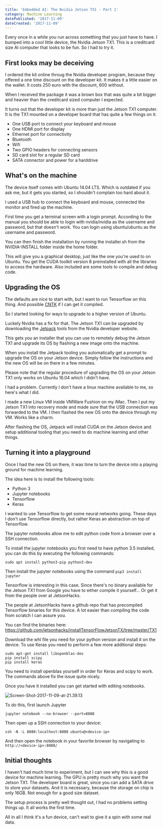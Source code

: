 ```yaml
---
title: 'Embedded AI: The Nvidia Jetson TX1 - Part 1'
category: Machine Learning
datePublished: '2017-11-09'
dateCreated: '2017-11-09'
---
```

<!--kg-card-begin: markdown--><p>Every once in a while you run across something that you just have to have. I bumped into a cool little device, the Nvidia Jetson TX1. This is a creditcard size AI computer that looks to be fun. So I had to try it.</p>
<h2 id="firstlooksmaybedeceiving">First looks may be deceiving</h2>
<p>I ordered the kit online throug the Nvidia developer program, because they offered a one time discount on the developer kit. It makes it a little easier on the wallet. It costs 250 euro with the discount, 600 without.</p>
<p>When I received the package it was a brown box that was quite a bit bigger and heavier than the creditcard sized computer I expected.</p>
<p>It turns out that the developer kit is more than just the Jetson TX1 computer. It is the TX1 mounted on a developer board that has quite a few things on it:</p>
<ul>
<li>One USB port to connect your keyboard and mouse</li>
<li>One HDMI port for display</li>
<li>Ethernet port for connectivity</li>
<li>Bluetooth</li>
<li>Wifi</li>
<li>Two GPIO headers for connecting sensors</li>
<li>SD card slot for a regular SD card</li>
<li>SATA connector and power for a harddrive</li>
</ul>
<h2 id="whatsonthemachine">What's on the machine</h2>
<p>The device itself comes with Ubuntu 14.04 LTS. Which is outdated if you ask me, but it gets you started, so I shouldn't complain too hard about it.</p>
<p>I used a USB hub to connect the keyboard and mouse, connected the monitor and fired up the machine.</p>
<p>First time you get a terminal screen with a login prompt. According to the manual you should be able to login with nvidia/nvidia as the username and password, but that doesn't work. You can login using ubuntu/ubuntu as the username and password.</p>
<p>You can then finish the installation by running the installer.sh from the NVIDIA-INSTALL folder inside the home folder.</p>
<p>This will give you a graphical desktop, just like the one you're used to on Ubuntu. You get the CUDA toolkit version 8 preinstalled with all the libraries to access the hardware. Also included are some tools to compile and debug code.</p>
<h2 id="upgradingtheos">Upgrading the OS</h2>
<p>The defaults are nice to start with, but I want to run Tensorflow on this thing. And possible <a href="https://cntk.ai">CNTK</a> if I can get it compiled.</p>
<p>So I started looking for ways to upgrade to a higher version of Ubuntu.</p>
<p>Luckely Nvidia has a fix for that. The Jetson TX1 can be upgraded by downloading the <a href="https://developer.nvidia.com/embedded/dlc/jetpack-l4t-3_1">Jetpack</a> tools from the Nvidia developer website.</p>
<p>This gets you an installer that you can use to remotely debug the Jetson TX1 and upgrade its OS by flashing a new image onto the machine.</p>
<p>When you install the Jetpack tooling you automatically get a prompt to upgrade the OS on your Jetson device. Simply follow the instructions and the new OS will be on there in a few minutes.</p>
<p>Please note that the regular procedure of upgrading the OS on your Jetson TX1 only works on Ubuntu 16.04 which I didn't have.</p>
<p>I had a problem. Currently I don't have a linux machine available to me, so here's what I did.</p>
<p>I made a new Linux VM inside VMWare Fushion on my iMac. Then I put my Jetson TX1 into recovery mode and made sure that the USB connection was forwarded to the VM. I then flashed the new OS onto the device through my VM. Works like a charm.</p>
<p>After flashing the OS, Jetpack will install CUDA on the Jetson device and setup additional tooling that you need to do machine learning and other things.</p>
<h2 id="turningitintoaplayground">Turning it into a playground</h2>
<p>Once I had the new OS on there, it was time to turn the device into a playing ground for machine learning.</p>
<p>The idea here is to install the following tools:</p>
<ul>
<li>Python 3</li>
<li>Jupyter notebooks</li>
<li>Tensorflow</li>
<li>Keras</li>
</ul>
<p>I wanted to use Tensorflow to get some neural networks going. These days I don't use Tensorflow directly, but rather Keras an abstraction on top of Tensorflow.</p>
<p>The jupyter notebooks allow me to edit python code from a browser over a SSH connection.</p>
<p>To install the jupyter notebooks you first need to have python 3.5 installed, you can do this by executing the following commands:</p>
<pre><code class="language-bash">sudo apt install python3-pip python3-dev
</code></pre>
<p>Then install the jupyter notebooks using the command <code>pip3 install jupyter</code></p>
<p>Tensorflow is interesting in this case. Since there's no binary available for the Jetson TX1 from Google you have to either compile it  yourself... Or get it from the people over at JetsonHacks.</p>
<p>The people at JetsonHacks have a github repo that has precompiled Tensorflow binaries for this device. A lot easier than compiling the code from scratch I can assure you.</p>
<p>You can find the binaries here: <a href="https://github.com/jetsonhacks/installTensorFlowJetsonTX/tree/master/TX1">https://github.com/jetsonhacks/installTensorFlowJetsonTX/tree/master/TX1</a></p>
<p>Download the whl file you need for your python version and install it on the device. To use Keras you need to perform a few more additional steps:</p>
<pre><code class="language-bash">sudo apt-get install libopenblas-dev
pip install scipy
pip install keras
</code></pre>
<p>You need to install openblas yourself in order for Keras and scipy to work. The commands above fix the issue quite nicely.</p>
<p>Once you have it installed you can get started with editing notebooks.</p>
<p><img src="/content/images/2017/11/Screen-Shot-2017-11-09-at-21.39.13.png" alt="Screen-Shot-2017-11-09-at-21.39.13"></p>
<p>To do this, first launch Jupyter</p>
<pre><code class="language-bash">jupyter notebook --no-browser --port=8080
</code></pre>
<p>Then open up a SSH connection to your device:</p>
<pre><code class="language-bash">ssh -N -L 8080:localhost:8080 ubuntu@&lt;device-ip&gt;
</code></pre>
<p>And then open the notebook in your favorite browser by navigating to <code>http://&lt;device-ip&gt;:8080/</code></p>
<h2 id="initialthoughts">Initial thoughts</h2>
<p>I haven't had much time to experiment, but I can see why this is a good device for machine learning. The GPU is pretty much why you want the Jetson TX1. The developer board is great, since you can add a SATA drive to store your datasets. And it is necessary, because the storage on chip is only 16GB. Not enough for a good size dataset.</p>
<p>The setup process is pretty well thought out, I had no problems setting things up. It all works the first time.</p>
<p>All in all I think it's a fun device, can't wait to give it a spin with some real data.</p>
<!--kg-card-end: markdown-->
